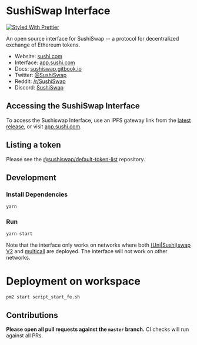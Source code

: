 # SushiSwap Interface

[![Styled With Prettier](https://img.shields.io/badge/code_style-prettier-ff69b4.svg)](https://prettier.io/)

An open source interface for SushiSwap -- a protocol for decentralized exchange of Ethereum tokens.

-   Website: [sushi.com](https://sushi.com/)
-   Interface: [app.sushi.com](https://app.sushi.com)
-   Docs: [sushiswap.gitbook.io](https://sushiswap.gitbook.io)
-   Twitter: [@SushiSwap](https://twitter.com/sushiswap)
-   Reddit: [/r/SushiSwap](https://www.reddit.com/r/SushiSwap)
-   Discord: [SushiSwap](https://discord.gg/Y7TF6QA)

## Accessing the SushiSwap Interface

To access the Sushiswap Interface, use an IPFS gateway link from the
[latest release](https://github.com/sushiswap/sushiswap-interface/releases/latest),
or visit [app.sushi.com](https://app.sushi.com).

## Listing a token

Please see the
[@sushiswap/default-token-list](https://github.com/sushiswap/default-token-list)
repository.

## Development

### Install Dependencies

```bash
yarn
```

### Run

```bash
yarn start
```

Note that the interface only works on networks where both
[(Uni|Sushi)swap V2](https://github.com/sushiswap/sushiswap/tree/master/contracts/uniswapv2) and
[multicall](https://github.com/makerdao/multicall) are deployed.
The interface will not work on other networks.

# Deployment on workspace

`pm2 start script_start_fe.sh`

## Contributions

**Please open all pull requests against the `master` branch.**
CI checks will run against all PRs.
